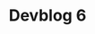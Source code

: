 ---
slug: 6
title: Devblog 6
description: So, Scrap Mechanic is finally available to play on Steam Early Access! It’s been almost two weeks si...
image: images/devblog/6/title.png
toc_max_heading_level: 4
authors: kacper
---